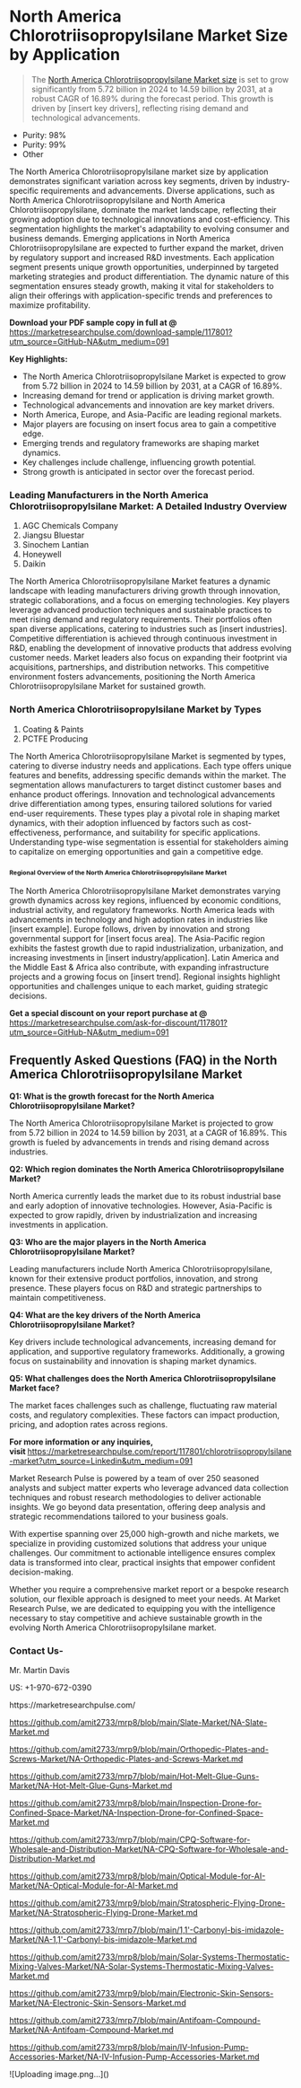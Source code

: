 <h1>North America Chlorotriisopropylsilane Market&nbsp;Size by Application</h1><blockquote><p>The <a href="https://marketresearchpulse.com/download-sample/117801?utm_source=GitHub-NA&amp;utm_medium=091">North America Chlorotriisopropylsilane Market size</a> is set to grow significantly from 5.72 billion in 2024 to 14.59 billion by 2031, at a robust CAGR of 16.89% during the forecast period. This growth is driven by [insert key drivers], reflecting rising demand and technological advancements.</p></blockquote><ul><li>Purity: 98%<li> Purity: 99%<li> Other</li></ul><p>The North America Chlorotriisopropylsilane market size by application demonstrates significant variation across key segments, driven by industry-specific requirements and advancements. Diverse applications, such as North America Chlorotriisopropylsilane and North America Chlorotriisopropylsilane, dominate the market landscape, reflecting their growing adoption due to technological innovations and cost-efficiency. This segmentation highlights the market's adaptability to evolving consumer and business demands. Emerging applications in North America Chlorotriisopropylsilane are expected to further expand the market, driven by regulatory support and increased R&D investments. Each application segment presents unique growth opportunities, underpinned by targeted marketing strategies and product differentiation. The dynamic nature of this segmentation ensures steady growth, making it vital for stakeholders to align their offerings with application-specific trends and preferences to maximize profitability.</p><p><strong>Download your PDF sample copy in full at @ </strong><a href="https://marketresearchpulse.com/download-sample/117801?utm_source=GitHub-NA&amp;utm_medium=091">https://marketresearchpulse.com/download-sample/117801?utm_source=GitHub-NA&amp;utm_medium=091</a></p><p><strong>Key Highlights: </strong></p><ul><li>The North America Chlorotriisopropylsilane Market is expected to grow from 5.72 billion in 2024 to 14.59 billion by 2031, at a CAGR of 16.89%.</li><li>Increasing demand for trend or application is driving market growth.</li><li>Technological advancements and innovation are key market drivers.</li><li>North America, Europe, and Asia-Pacific are leading regional markets.</li><li>Major players are focusing on insert focus area to gain a competitive edge.</li><li>Emerging trends and regulatory frameworks are shaping market dynamics.</li><li>Key challenges include challenge, influencing growth potential.</li><li>Strong growth is anticipated in sector over the forecast period.</li></ul><h3>Leading Manufacturers in the North America Chlorotriisopropylsilane Market: A Detailed Industry Overview</h3><ol><li>AGC Chemicals Company</li><li>Jiangsu Bluestar</li><li>Sinochem Lantian</li><li>Honeywell</li><li>Daikin</li></ol><div class="flex max-w-full flex-col flex-grow"><div class="min-h-8 text-message flex w-full flex-col items-end gap-2 whitespace-normal break-words [.text-message+&amp;]:mt-5" dir="auto" data-message-author-role="assistant" data-message-id="fd8432e4-4910-450d-b182-61b7bfb0a01f" data-message-model-slug="gpt-4o"><div class="flex w-full flex-col gap-1 empty:hidden first:pt-[3px]"><div class="markdown prose w-full break-words dark:prose-invert light"><p>The North America Chlorotriisopropylsilane Market features a dynamic landscape with leading manufacturers driving growth through innovation, strategic collaborations, and a focus on emerging technologies. Key players leverage advanced production techniques and sustainable practices to meet rising demand and regulatory requirements. Their portfolios often span diverse applications, catering to industries such as [insert industries]. Competitive differentiation is achieved through continuous investment in R&amp;D, enabling the development of innovative products that address evolving customer needs. Market leaders also focus on expanding their footprint via acquisitions, partnerships, and distribution networks. This competitive environment fosters advancements, positioning the North America Chlorotriisopropylsilane Market for sustained growth.</p></div></div></div></div><h3>North America Chlorotriisopropylsilane Market by Types</h3><ol><li>Coating & Paints<li> PCTFE Producing</li></ol><div class="flex max-w-full flex-col flex-grow"><div class="min-h-8 text-message flex w-full flex-col items-end gap-2 whitespace-normal break-words [.text-message+&amp;]:mt-5" dir="auto" data-message-author-role="assistant" data-message-id="084470be-0bb7-4664-bddf-5156b4f41249" data-message-model-slug="gpt-4o-mini"><div class="flex w-full flex-col gap-1 empty:hidden first:pt-[3px]"><div class="markdown prose w-full break-words dark:prose-invert light"><p>The North America Chlorotriisopropylsilane Market is segmented by types, catering to diverse industry needs and applications. Each type offers unique features and benefits, addressing specific demands within the market. The segmentation allows manufacturers to target distinct customer bases and enhance product offerings. Innovation and technological advancements drive differentiation among types, ensuring tailored solutions for varied end-user requirements. These types play a pivotal role in shaping market dynamics, with their adoption influenced by factors such as cost-effectiveness, performance, and suitability for specific applications. Understanding type-wise segmentation is essential for stakeholders aiming to capitalize on emerging opportunities and gain a competitive edge.</p></div></div></div></div><h3><span style="font-size: 11px;">Regional Overview of the North America Chlorotriisopropylsilane Market</span></h3><div class="flex max-w-full flex-col flex-grow"><div class="min-h-8 text-message flex w-full flex-col items-end gap-2 whitespace-normal break-words [.text-message+&amp;]:mt-5" dir="auto" data-message-author-role="assistant" data-message-id="e9038762-ce64-4e30-91c9-9bd413514231" data-message-model-slug="gpt-4o-mini"><div class="flex w-full flex-col gap-1 empty:hidden first:pt-[3px]"><div class="markdown prose w-full break-words dark:prose-invert light"><p>The North America Chlorotriisopropylsilane Market demonstrates varying growth dynamics across key regions, influenced by economic conditions, industrial activity, and regulatory frameworks. North America leads with advancements in technology and high adoption rates in industries like [insert example]. Europe follows, driven by innovation and strong governmental support for [insert focus area]. The Asia-Pacific region exhibits the fastest growth due to rapid industrialization, urbanization, and increasing investments in [insert industry/application]. Latin America and the Middle East &amp; Africa also contribute, with expanding infrastructure projects and a growing focus on [insert trend]. Regional insights highlight opportunities and challenges unique to each market, guiding strategic decisions.</p></div></div></div></div><p><strong>Get a special discount on your report purchase at @ </strong><a href="https://marketresearchpulse.com/ask-for-discount/117801?utm_source=GitHub-NA&amp;utm_medium=091">https://marketresearchpulse.com/ask-for-discount/117801?utm_source=GitHub-NA&amp;utm_medium=091</a></p><h2>Frequently Asked Questions (FAQ) in the North America Chlorotriisopropylsilane Market</h2><p><strong>Q1: What is the growth forecast for the North America Chlorotriisopropylsilane Market?</strong></p><p>The North America Chlorotriisopropylsilane Market is projected to grow from 5.72 billion in 2024 to 14.59 billion by 2031, at a CAGR of 16.89%. This growth is fueled by advancements in trends and rising demand across industries.</p><p><strong>Q2: Which region dominates the North America Chlorotriisopropylsilane Market?</strong></p><p>North America currently leads the market due to its robust industrial base and early adoption of innovative technologies. However, Asia-Pacific is expected to grow rapidly, driven by industrialization and increasing investments in application.</p><p><strong>Q3: Who are the major players in the North America Chlorotriisopropylsilane Market?</strong></p><p>Leading manufacturers include North America Chlorotriisopropylsilane, known for their extensive product portfolios, innovation, and strong presence. These players focus on R&amp;D and strategic partnerships to maintain competitiveness.</p><p><strong>Q4: What are the key drivers of the North America Chlorotriisopropylsilane Market?</strong></p><p>Key drivers include technological advancements, increasing demand for application, and supportive regulatory frameworks. Additionally, a growing focus on sustainability and innovation is shaping market dynamics.</p><p><strong>Q5: What challenges does the North America Chlorotriisopropylsilane Market face?</strong></p><p>The market faces challenges such as challenge, fluctuating raw material costs, and regulatory complexities. These factors can impact production, pricing, and adoption rates across regions.</p><p><strong>For more information or any inquiries, visit&nbsp;</strong><a href="https://marketresearchpulse.com/report/117801/chlorotriisopropylsilane-market?utm_source=Linkedin&utm_medium=091">https://marketresearchpulse.com/report/117801/chlorotriisopropylsilane-market?utm_source=Linkedin&utm_medium=091</a></p><p>Market Research Pulse is powered by a team of over 250 seasoned analysts and subject matter experts who leverage advanced data collection techniques and robust research methodologies to deliver actionable insights. We go beyond data presentation, offering deep analysis and strategic recommendations tailored to your business goals.</p><p>With expertise spanning over 25,000 high-growth and niche markets, we specialize in providing customized solutions that address your unique challenges. Our commitment to actionable intelligence ensures complex data is transformed into clear, practical insights that empower confident decision-making.</p><p>Whether you require a comprehensive market report or a bespoke research solution, our flexible approach is designed to meet your needs. At Market Research Pulse, we are dedicated to equipping you with the intelligence necessary to stay competitive and achieve sustainable growth in the evolving North America Chlorotriisopropylsilane market.</p><h3><strong>Contact Us-</strong></h3><p>Mr. Martin Davis</p><p>US: +1-970-672-0390</p><p>https://marketresearchpulse.com/</p><p><a href="https://github.com/amit2733/mrp8/blob/main/Slate-Market/NA-Slate-Market.md">https://github.com/amit2733/mrp8/blob/main/Slate-Market/NA-Slate-Market.md</a></p><p><a href="https://github.com/amit2733/mrp9/blob/main/Orthopedic-Plates-and-Screws-Market/NA-Orthopedic-Plates-and-Screws-Market.md">https://github.com/amit2733/mrp9/blob/main/Orthopedic-Plates-and-Screws-Market/NA-Orthopedic-Plates-and-Screws-Market.md</a></p><p><a href="https://github.com/amit2733/mrp7/blob/main/Hot-Melt-Glue-Guns-Market/NA-Hot-Melt-Glue-Guns-Market.md">https://github.com/amit2733/mrp7/blob/main/Hot-Melt-Glue-Guns-Market/NA-Hot-Melt-Glue-Guns-Market.md</a></p><p><a href="https://github.com/amit2733/mrp8/blob/main/Inspection-Drone-for-Confined-Space-Market/NA-Inspection-Drone-for-Confined-Space-Market.md">https://github.com/amit2733/mrp8/blob/main/Inspection-Drone-for-Confined-Space-Market/NA-Inspection-Drone-for-Confined-Space-Market.md</a></p><p><a href="https://github.com/amit2733/mrp7/blob/main/CPQ-Software-for-Wholesale-and-Distribution-Market/NA-CPQ-Software-for-Wholesale-and-Distribution-Market.md">https://github.com/amit2733/mrp7/blob/main/CPQ-Software-for-Wholesale-and-Distribution-Market/NA-CPQ-Software-for-Wholesale-and-Distribution-Market.md</a></p><p><a href="https://github.com/amit2733/mrp8/blob/main/Optical-Module-for-AI-Market/NA-Optical-Module-for-AI-Market.md">https://github.com/amit2733/mrp8/blob/main/Optical-Module-for-AI-Market/NA-Optical-Module-for-AI-Market.md</a></p><p><a href="https://github.com/amit2733/mrp9/blob/main/Stratospheric-Flying-Drone-Market/NA-Stratospheric-Flying-Drone-Market.md">https://github.com/amit2733/mrp9/blob/main/Stratospheric-Flying-Drone-Market/NA-Stratospheric-Flying-Drone-Market.md</a></p><p><a href="https://github.com/amit2733/mrp7/blob/main/1,1'-Carbonyl-bis-imidazole-Market/NA-1,1'-Carbonyl-bis-imidazole-Market.md">https://github.com/amit2733/mrp7/blob/main/1,1'-Carbonyl-bis-imidazole-Market/NA-1,1'-Carbonyl-bis-imidazole-Market.md</a></p><p><a href="https://github.com/amit2733/mrp8/blob/main/Solar-Systems-Thermostatic-Mixing-Valves-Market/NA-Solar-Systems-Thermostatic-Mixing-Valves-Market.md">https://github.com/amit2733/mrp8/blob/main/Solar-Systems-Thermostatic-Mixing-Valves-Market/NA-Solar-Systems-Thermostatic-Mixing-Valves-Market.md</a></p><p><a href="https://github.com/amit2733/mrp9/blob/main/Electronic-Skin-Sensors-Market/NA-Electronic-Skin-Sensors-Market.md">https://github.com/amit2733/mrp9/blob/main/Electronic-Skin-Sensors-Market/NA-Electronic-Skin-Sensors-Market.md</a></p><p><a href="https://github.com/amit2733/mrp7/blob/main/Antifoam-Compound-Market/NA-Antifoam-Compound-Market.md">https://github.com/amit2733/mrp7/blob/main/Antifoam-Compound-Market/NA-Antifoam-Compound-Market.md</a></p><p><a href="https://github.com/amit2733/mrp8/blob/main/IV-Infusion-Pump-Accessories-Market/NA-IV-Infusion-Pump-Accessories-Market.md">https://github.com/amit2733/mrp8/blob/main/IV-Infusion-Pump-Accessories-Market/NA-IV-Infusion-Pump-Accessories-Market.md</a></p>
![Uploading image.png…]()
